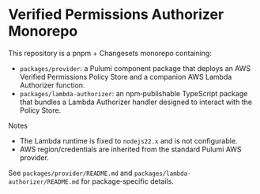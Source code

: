 # Verified Permissions Authorizer Monorepo

This repository is a pnpm + Changesets monorepo containing:

- `packages/provider`: a Pulumi component package that deploys an AWS Verified Permissions Policy Store and a companion AWS Lambda Authorizer function.
- `packages/lambda-authorizer`: an npm‑publishable TypeScript package that bundles a Lambda Authorizer handler designed to interact with the Policy Store.

Notes
- The Lambda runtime is fixed to `nodejs22.x` and is not configurable.
- AWS region/credentials are inherited from the standard Pulumi AWS provider.

See `packages/provider/README.md` and `packages/lambda-authorizer/README.md` for package‑specific details.
